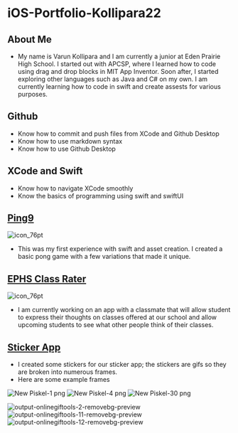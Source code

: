 # iOS-Portfolio-Kollipara22
## About Me
* My name is Varun Kollipara and I am currently a junior at Eden Prairie High School. I started out with APCSP, where I learned how to code using drag and drop blocks in MIT App Inventor. Soon after, I started exploring other languages such as Java and C# on my own. I am currently learning how to code in swift and create assests for various purposes.
## Github
- Know how to commit and push files from XCode and Github Desktop
- Know how to use markdown syntax
- Know how to use Github Desktop
## XCode and Swift
- Know how to navigate XCode smoothly
- Know the basics of programming using swift and swiftUI
## [Ping9](https://github.com/VarunKollipara/Ping9) 
![icon_76pt](https://user-images.githubusercontent.com/60491044/162060584-593dad5d-e9dd-4800-839b-4de69f79ab02.png)
* This was my first experience with swift and asset creation. I created a basic pong game with a few variations that made it unique.



## [EPHS Class Rater](https://github.com/colenelson33/EPHSRatr)
![icon_76pt](https://user-images.githubusercontent.com/60491044/162061257-6f971342-c732-4207-813a-07f37a61e4e2.png)
* I am currently working on an app with a classmate that will allow student to express their thoughts on classes offered at our school and allow upcoming students to see what other people think of their classes.


## [Sticker App](https://github.com/EPHS-iOS/Stickers)
* I created some stickers for our sticker app; the stickers are gifs so they are broken into numerous frames.
* Here are some example frames

![New Piskel-1 png](https://user-images.githubusercontent.com/60491044/162843757-a47c65e0-c1f1-4c61-b3bd-96647f5a824d.png)
![New Piskel-4 png](https://user-images.githubusercontent.com/60491044/162843776-43e05ffb-a809-4e1d-b620-4a4700d4251a.png)
![New Piskel-30 png](https://user-images.githubusercontent.com/60491044/162843795-35cd2158-9610-46fd-91a4-9a7440aa73eb.png)

![output-onlinegiftools-2-removebg-preview](https://user-images.githubusercontent.com/60491044/162843830-ddc9a3b5-3158-405e-a9f1-4fe7ab06c8f0.png)
![output-onlinegiftools-11-removebg-preview](https://user-images.githubusercontent.com/60491044/162843841-acb7b78b-1ad7-4185-89f3-c1d91eebec1d.png)
![output-onlinegiftools-12-removebg-preview](https://user-images.githubusercontent.com/60491044/162843861-18c123d3-8090-441e-bb58-74aad226ed72.png)

